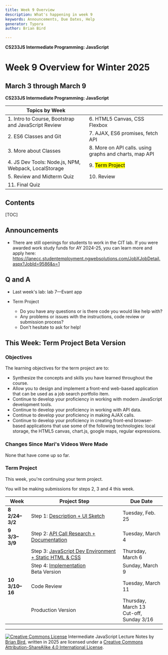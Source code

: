 ```yaml
---
title: Week 9 Overview
description: What's happening in week 9
keywords: Announcements, Due Dates, Help
generator: Typora
author: Brian Bird

---
```


**CS233JS Intermediate Programming: JavaScript**

<h1>Week 9 Overview for Winter 2025</h1>

<h2>March 3 through March 9</h2>

**CS233JS Intermediate Programming: JavaScript**

| Topics by Week                                       |                                                        |
| ---------------------------------------------------- | ------------------------------------------------------ |
| 1. Intro to Course, Bootstrap and JavaScript Review  | 6. HTML5 Canvas, CSS Flexbox                           |
| 2. ES6 Classes and Git                               | 7. AJAX, ES6 promises, fetch API                       |
| 3. More about Classes                                | 8. More on API calls. using graphs and charts, map API |
| 4. JS Dev Tools: Node.js, NPM, Webpack, LocalStorage | 9. <mark>Term Project</mark>                           |
| 5. Review and Midterm Quiz                           | 10. Review                                             |
| 11. Final Quiz                                       |                                                        |

<h2>Contents</h2>

[TOC]


## Announcements

- There are still openings for students to work in the CIT lab.  If you were awarded work study funds for AY 2024-25, you can learn more and apply here: https://lanecc.studentemployment.ngwebsolutions.com/JobXJobDetail.aspx?JobId=9586&s=1

## Q and A

- Last week's lab: lab 7&mdash;Evant app

- Term Project

  - Do you have any questions or is there code you would like help with?
  - Any problems or issues with the instructions, code review or submission process?
  - Don't hesitate to ask for help!

  

## This Week: Term Project Beta Version

### Objectives

The learning objectives for the term project are to:

- Synthesize the concepts and skills you have learned throughout the course.
- Allow you to design and implement a front-end web-based application that can be used as a job search portfolio item.
- Continue to develop your proficiency in working with modern JavaScript development tools.
- Continue to develop your proficiency in working with API data.
- Continue to develop your proficiency in making AJAX calls.
- Continue to develop your proficiency in creating front-end browser-based applications that use some of the following technologies: local storage, the HTML5 canvas, chart.js, google maps, regular expressions.

### Changes Since Mari's Videos Were Made

None that have come up so far.

### Term Project

This week, you're continuing your term project.

You will be making submissions for steps 2, 3 and 4 this week.

| Week                      | Project Step                                                 | Due Date                                     |
| ------------------------- | ------------------------------------------------------------ | -------------------------------------------- |
| **8<br />2/24&ndash;3/2** | Step 1: [Description + UI Sketch](../Labs/TermProject/CS233JS_ProjectInstructions.html#proposal-description--ui-mockup) | Tuesday, Feb. 25                             |
| **9<br />3/3&ndash;3/9**  | Step 2: [API Call Research + Documentation](../Labs/TermProject/CS233JS_ProjectInstructions.html#api-call-research--documentation) | Tuesday, March 4                             |
|                           | Step 3: [JavaScript Dev Environment + Static HTML & CSS](../Labs/TermProject/CS233JS_ProjectInstructions.html#dev-environment--html--css) | Thursday, March 6                            |
|                           | Step 4: [Implementation](../Labs/TermProject/CS233JS_ProjectInstructions.html#production-version)<br />Beta Version | Sunday, March 9                              |
| **10<br />3/10&ndash;16** | Code Review                                                  | Tuesday, March 11                            |
|                           | Production Version                                           | Thursday, March 13<br />Cut-off, Sunday 3/16 |



---

[![Creative Commons License](https://i.creativecommons.org/l/by-sa/4.0/88x31.png)](http://creativecommons.org/licenses/by-sa/4.0/) Intermediate JavaScript Lecture Notes by [Brian Bird](https://profbird.dev), written in <time>2025</time> are licensed under a [Creative Commons Attribution-ShareAlike 4.0 International License](http://creativecommons.org/licenses/by-sa/4.0/). 